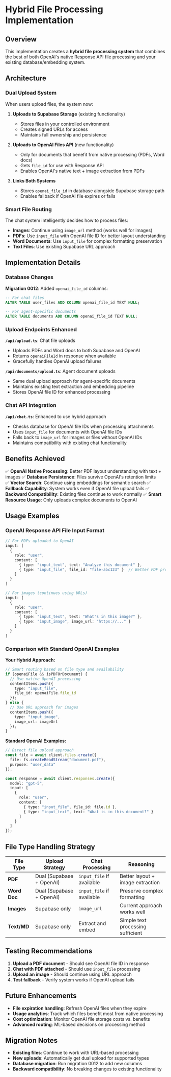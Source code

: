# Hybrid File Processing Implementation

## Overview

This implementation creates a **hybrid file processing system** that combines the best of both OpenAI's native Response API file processing and your existing database/embedding system.

## Architecture

### Dual Upload System

When users upload files, the system now:

1. **Uploads to Supabase Storage** (existing functionality)
   - Stores files in your controlled environment
   - Creates signed URLs for access
   - Maintains full ownership and persistence

2. **Uploads to OpenAI Files API** (new functionality)
   - Only for documents that benefit from native processing (PDFs, Word docs)
   - Gets `file_id` for use with Response API
   - Enables OpenAI's native text + image extraction from PDFs

3. **Links Both Systems**
   - Stores `openai_file_id` in database alongside Supabase storage path
   - Enables fallback if OpenAI file expires or fails

### Smart File Routing

The chat system intelligently decides how to process files:

- **Images**: Continue using `image_url` method (works well for images)
- **PDFs**: Use `input_file` with OpenAI file ID for better layout understanding
- **Word Documents**: Use `input_file` for complex formatting preservation
- **Text Files**: Use existing Supabase URL approach

## Implementation Details

### Database Changes

**Migration 0012**: Added `openai_file_id` columns:
```sql
-- For chat files
ALTER TABLE user_files ADD COLUMN openai_file_id TEXT NULL;

-- For agent-specific documents  
ALTER TABLE documents ADD COLUMN openai_file_id TEXT NULL;
```

### Upload Endpoints Enhanced

**`/api/upload.ts`**: Chat file uploads
- Uploads PDFs and Word docs to both Supabase and OpenAI
- Returns `openaiFileId` in response when available
- Gracefully handles OpenAI upload failures

**`/api/documents/upload.ts`**: Agent document uploads
- Same dual upload approach for agent-specific documents
- Maintains existing text extraction and embedding pipeline
- Stores OpenAI file ID for enhanced processing

### Chat API Integration

**`/api/chat.ts`**: Enhanced to use hybrid approach
- Checks database for OpenAI file IDs when processing attachments
- Uses `input_file` for documents with OpenAI file IDs
- Falls back to `image_url` for images or files without OpenAI IDs
- Maintains compatibility with existing chat functionality

## Benefits Achieved

✅ **OpenAI Native Processing**: Better PDF layout understanding with text + images
✅ **Database Persistence**: Files survive OpenAI's retention limits  
✅ **Vector Search**: Continue using embeddings for semantic search
✅ **Fallback Capability**: System works even if OpenAI file upload fails
✅ **Backward Compatibility**: Existing files continue to work normally
✅ **Smart Resource Usage**: Only uploads complex documents to OpenAI

## Usage Examples

### OpenAI Response API File Input Format

```typescript
// For PDFs uploaded to OpenAI
input: [
  {
    role: "user",
    content: [
      { type: "input_text", text: "Analyze this document" },
      { type: "input_file", file_id: "file-abc123" }  // Better PDF processing
    ]
  }
]

// For images (continues using URLs)
input: [
  {
    role: "user", 
    content: [
      { type: "input_text", text: "What's in this image?" },
      { type: "input_image", image_url: "https://..." }
    ]
  }
]
```

### Comparison with Standard OpenAI Examples

**Your Hybrid Approach:**
```typescript
// Smart routing based on file type and availability
if (openaiFile && isPDFOrDocument) {
  // Use native OpenAI processing
  contentItems.push({
    type: "input_file",
    file_id: openaiFile.file_id
  });
} else {
  // Use URL approach for images
  contentItems.push({
    type: "input_image", 
    image_url: imageUrl
  });
}
```

**Standard OpenAI Examples:**
```typescript
// Direct file upload approach
const file = await client.files.create({
  file: fs.createReadStream("document.pdf"),
  purpose: "user_data"
});

const response = await client.responses.create({
  model: "gpt-5",
  input: [
    {
      role: "user",
      content: [
        { type: "input_file", file_id: file.id },
        { type: "input_text", text: "What is in this document?" }
      ]
    }
  ]
});
```

## File Type Handling Strategy

| File Type | Upload Strategy | Chat Processing | Reasoning |
|-----------|----------------|----------------|-----------|
| **PDF** | Dual (Supabase + OpenAI) | `input_file` if available | Better layout + image extraction |
| **Word Doc** | Dual (Supabase + OpenAI) | `input_file` if available | Preserve complex formatting |
| **Images** | Supabase only | `image_url` | Current approach works well |
| **Text/MD** | Supabase only | Extract and embed | Simple text processing sufficient |

## Testing Recommendations

1. **Upload a PDF document** - Should see OpenAI file ID in response
2. **Chat with PDF attached** - Should use `input_file` processing
3. **Upload an image** - Should continue using URL approach
4. **Test fallback** - Verify system works if OpenAI upload fails

## Future Enhancements

- **File expiration handling**: Refresh OpenAI files when they expire
- **Usage analytics**: Track which files benefit most from native processing
- **Cost optimization**: Monitor OpenAI file storage costs vs. benefits
- **Advanced routing**: ML-based decisions on processing method

## Migration Notes

- **Existing files**: Continue to work with URL-based processing
- **New uploads**: Automatically get dual upload for supported types
- **Database migration**: Run migration 0012 to add new columns
- **Backward compatibility**: No breaking changes to existing functionality
